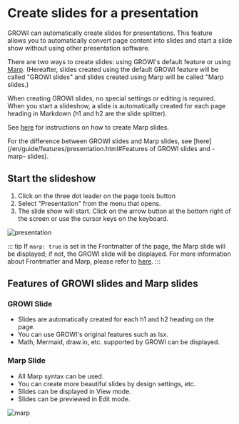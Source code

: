 # Create slides for a presentation

GROWI can automatically create slides for presentations. This feature allows you to automatically convert page content into slides and start a slide show without using other presentation software.

There are two ways to create slides: using GROWI's default feature or using [Marp](https://marp.app/). (Hereafter, slides created using the default GROWI feature will be called "GROWI slides" and slides created using Marp will be called "Marp slides.)

When creating GROWI slides, no special settings or editing is required. When you start a slideshow, a slide is automatically created for each page heading in Markdown (h1 and h2 are the slide splitter).

See [here](/en/guide/features/marp.html) for instructions on how to create Marp slides.

For the difference between GROWI slides and Marp slides, see [here](/en/guide/features/presentation.html#Features of GROWI slides and -marp- slides).

## Start the slideshow

1. Click on the three dot leader on the page tools button
1. Select "Presentation" from the menu that opens.
1. The slide show will start. Click on the arrow button at the bottom right of the screen or use the cursor keys on the keyboard.

<img :src="$withBase('/assets/images/en/presentation.png')" alt="presentation">

::: tip
If `marp: true` is set in the Frontmatter of the page, the Marp slide will be displayed; if not, the GROWI slide will be displayed. For more information about Frontmatter and Marp, please refer to [here](/en/guide/features/marp.html).
:::

## Features of GROWI slides and Marp slides

### GROWI Slide

- Slides are automatically created for each h1 and h2 heading on the page.
- You can use GROWI's original features such as lsx.
- Math, Mermaid, draw.io, etc. supported by GROWI can be displayed.

### Marp Slide

- All Marp syntax can be used.
- You can create more beautiful slides by design settings, etc.
- Slides can be displayed in View mode.
- Slides can be previewed in Edit mode.

<img :src="$withBase('/assets/images/en/marp.png')" alt="marp">
